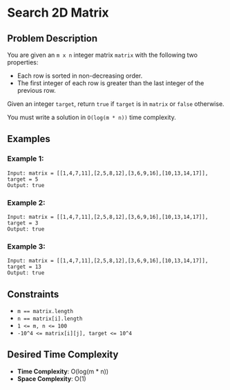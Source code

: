 # Search 2D Matrix

## Problem Description

You are given an `m x n` integer matrix `matrix` with the following two properties:

- Each row is sorted in non-decreasing order.
- The first integer of each row is greater than the last integer of the previous row.

Given an integer `target`, return `true` if `target` is in `matrix` or `false` otherwise.

You must write a solution in `O(log(m * n))` time complexity.

## Examples

### Example 1:

```
Input: matrix = [[1,4,7,11],[2,5,8,12],[3,6,9,16],[10,13,14,17]], target = 5
Output: true
```

### Example 2:

```
Input: matrix = [[1,4,7,11],[2,5,8,12],[3,6,9,16],[10,13,14,17]], target = 3
Output: true
```

### Example 3:

```
Input: matrix = [[1,4,7,11],[2,5,8,12],[3,6,9,16],[10,13,14,17]], target = 13
Output: true
```

## Constraints

- `m == matrix.length`
- `n == matrix[i].length`
- `1 <= m, n <= 100`
- `-10^4 <= matrix[i][j], target <= 10^4`

## Desired Time Complexity

- **Time Complexity**: O(log(m \* n))
- **Space Complexity**: O(1)

